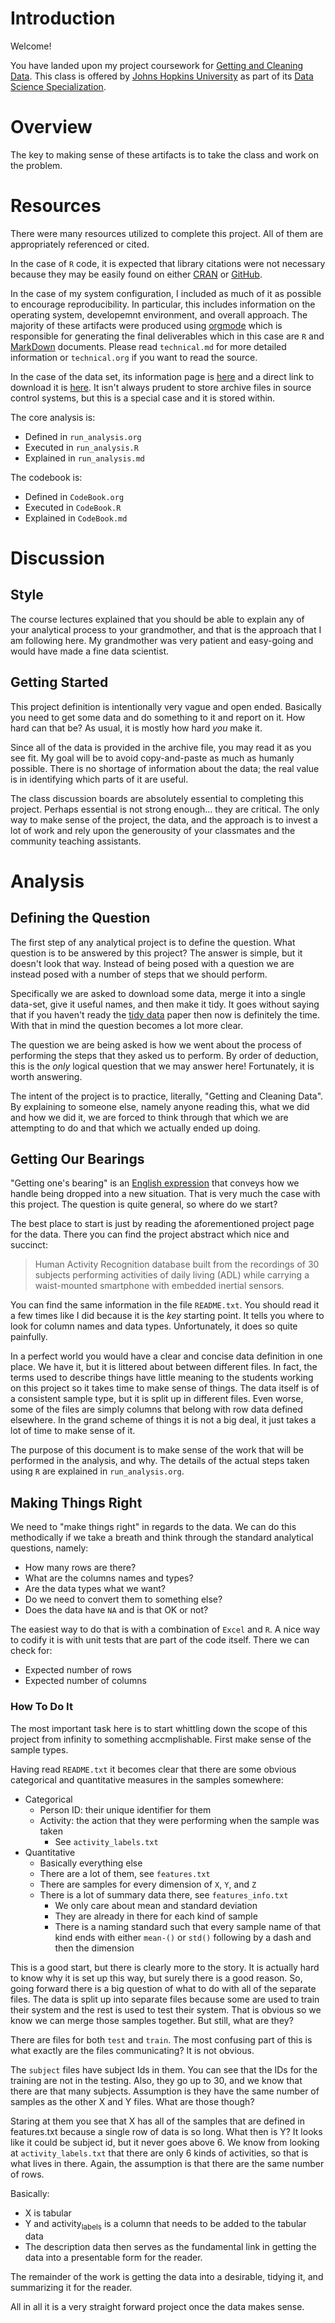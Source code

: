# Introduction

Welcome!

You have landed upon my project coursework for [Getting and Cleaning Data](https://www.coursera.org/course/getdata). This
class is offered by [Johns Hopkins University](http://www.jhu.edu/) as part of its
[Data Science Specialization](https://www.coursera.org/specialization/jhudatascience/1/overview).

# Overview

The key to making sense of these artifacts is to take the class and work on the
problem.

# Resources

There were many resources utilized to complete this project. All of them are
appropriately referenced or cited.

In the case of `R` code, it is expected that library citations were not necessary
because they may be easily found on either [CRAN](http://cran.us.r-project.org/) or [GitHub](https://github.com/).

In the case of my system configuration, I included as much of it as possible to
encourage reproducibility. In particular, this includes information on the
operating system, developemnt environment, and overall approach. The majority
of these artifacts were produced using [orgmode](http://orgmode.org/) which is responsible for
generating the final deliverables which in this case are `R` and [MarkDown](https://en.wikipedia.org/wiki/Markdown)
documents. Please read `technical.md` for more detailed information or
`technical.org` if you want to read the source.

In the case of the data set, its information page is [here](http://archive.ics.uci.edu/ml/datasets/Human%2BActivity%2BRecognition%2BUsing%2BSmartphones) and a direct link to
download it is [here](https://d396qusza40orc.cloudfront.net/getdata%252Fprojectfiles%252FUCI%2520HAR%2520Dataset.zip). It isn't always prudent to store archive files in source
control systems, but this is a special case and it is stored within.

The core analysis is:
-   Defined in `run_analysis.org`
-   Executed in `run_analysis.R`
-   Explained in `run_analysis.md`

The codebook is:
-   Defined in `CodeBook.org`
-   Executed in `CodeBook.R`
-   Explained in `CodeBook.md`

# Discussion

## Style

The course lectures explained that you should be able to explain any of your
analytical process to your grandmother, and that is the approach that I am
following here. My grandmother was very patient and easy-going and would have
made a fine data scientist.

## Getting Started

This project definition is intentionally very vague and open ended. Basically
you need to get some data and do something to it and report on it. How hard can
that be? As usual, it is mostly how hard *you* make it.

Since all of the data is provided in the archive file, you may read it as you
see fit. My goal will be to avoid copy-and-paste as much as humanly possible.
There is no shortage of information about the data; the real value is in
identifying which parts of it are useful.

The class discussion boards are absolutely essential to completing this project.
Perhaps essential is not strong enough… they are critical. The only way to make
sense of the project, the data, and the approach is to invest a lot of work and
rely upon the generousity of your classmates and the community teaching
assistants.

# Analysis

## Defining the Question

The first step of any analytical project is to define the question. What
question is to be answered by this project? The answer is simple, but it doesn't
look that way. Instead of being posed with a question we are instead posed with
a number of steps that we should perform.

Specifically we are asked to download some data, merge it into a single data-set,
give it useful names, and then make it tidy. It goes without saying that if you
haven't ready the [tidy data](http://vita.had.co.nz/papers/tidy-data.pdf) paper then now is definitely the time. With that in
mind the question becomes a lot more clear.

The question we are being asked is how we went about the process of performing
the steps that they asked us to perform. By order of deduction, this is the
*only* logical question that we may answer here! Fortunately, it is worth
answering.

The intent of the project is to practice, literally, "Getting and Cleaning Data".
By explaining to someone else, namely anyone reading this, what we did and how
we did it, we are forced to think through that which we are attempting to do and
that which we actually ended up doing.

## Getting Our Bearings

"Getting one's bearing" is an [English expression](http://dictionary.reference.com/browse/get%2Bone's%2Bbearings) that conveys how we handle
being dropped into a new situation. That is very much the case with this project.
The question is quite general, so where do we start?

The best place to start is just by reading the aforementioned project page for
the data. There you can find the project abstract which nice and succinct:

> Human Activity Recognition database built from the recordings of 30 subjects performing activities of daily living (ADL) while carrying a waist-mounted smartphone with embedded inertial sensors.

You can find the same information in the file `README.txt`. You should read it
a few times like I did because it is the *key* starting point. It tells you where
to look for column names and data types. Unfortunately, it does so quite
painfully.

In a perfect world you would have a clear and concise data definition in one
place. We have it, but it is littered about between different files. In fact,
the terms used to describe things have little meaning to the students working
on this project so it takes time to make sense of things. The data itself is
of a consistent sample type, but it is split up in different files. Even worse,
some of the files are simply columns that belong with row data defined
elsewhere. In the grand scheme of things it is not a big deal, it just takes a
lot of time to make sense of it.

The purpose of this document is to make sense of the work that will be performed
in the analysis, and why. The details of the actual steps taken using `R` are
explained in `run_analysis.org`.

## Making Things Right

We need to "make things right" in regards to the data. We can do this
methodically if we take a breath and think through the standard analytical
questions, namely:

-   How many rows are there?
-   What are the columns names and types?
-   Are the data types what we want?
-   Do we need to convert them to something else?
-   Does the data have `NA` and is that OK or not?

The easiest way to do that is with a combination of `Excel` and `R`. A nice way to
codify it is with unit tests that are part of the code itself. There we can
check for:

-   Expected number of rows
-   Expected number of columns

### How To Do It

The most important task here is to start whittling down the scope of this project
from infinity to something accmplishable. First make sense of the sample types.

Having read `README.txt` it becomes clear that there are some obvious categorical
and quantitative measures in the samples somewhere:
-   Categorical
    -   Person ID: their unique identifier for them
    -   Activity: the action that they were performing when the sample was taken
        -   See `activity_labels.txt`
-   Quantitative
    -   Basically everything else
    -   There are a lot of them, see `features.txt`
    -   There are samples for every dimension of `X`, `Y`, and `Z`
    -   There is a lot of summary data there, see `features_info.txt`
        -   We only care about mean and standard deviation
        -   They are already in there for each kind of sample
        -   There is a naming standard such that every sample name of that kind
            ends with either `mean-()` or `std()` following by a dash and then the
            dimension

This is a good start, but there is clearly more to the story. It is actually
hard to know why it is set up this way, but surely there is a good reason. So,
going forward there is a big question of what to do with all of the separate
files. The data is split up into separate files because some are used to train
their system and the rest is used to test their system. That is obvious so we
know we can merge those samples together. But still, what are they?

There are files for both `test` and `train`. The most confusing part of this is
what exactly are the files communicating? It is not obvious.

The `subject` files have subject Ids in them. You can see that the IDs for the
training are not in the testing. Also, they go up to 30, and we know that there
are that many subjects. Assumption is they have the same number of samples as
the other X and Y files. What are those though?

Staring at them you see that X has all of the samples that are defined in
features.txt because a single row of data is so long. What then is Y? It looks like
it could be subject id, but it never goes above 6. We know from looking at
`activity_labels.txt` that there are only 6 kinds of activities, so that is what
lives in there. Again, the assumption is that there are the same number of rows.

Basically:
-   X is tabular
-   Y and activity<sub>labels</sub> is a column that needs to be added to the tabular data
-   The description data then serves as the fundamental link in getting the data into
    a presentable form for the reader.

The remainder of the work is getting the data into a desirable, tidying it,
and summarizing it for the reader.

All in all it is a very straight forward project once the data makes sense.
